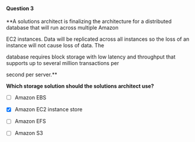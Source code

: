 #### Question  3


**A solutions architect is finalizing the architecture for a distributed database that will run across multiple Amazon

EC2 instances. Data will be replicated across all instances so the loss of an instance will not cause loss of data. The

database requires block storage with low latency and throughput that supports up to several million transactions per

second per server.**


**Which storage solution should the solutions architect use?**


- [ ] Amazon EBS


- [x] Amazon EC2 instance store


- [ ] Amazon EFS


- [ ] Amazon S3

